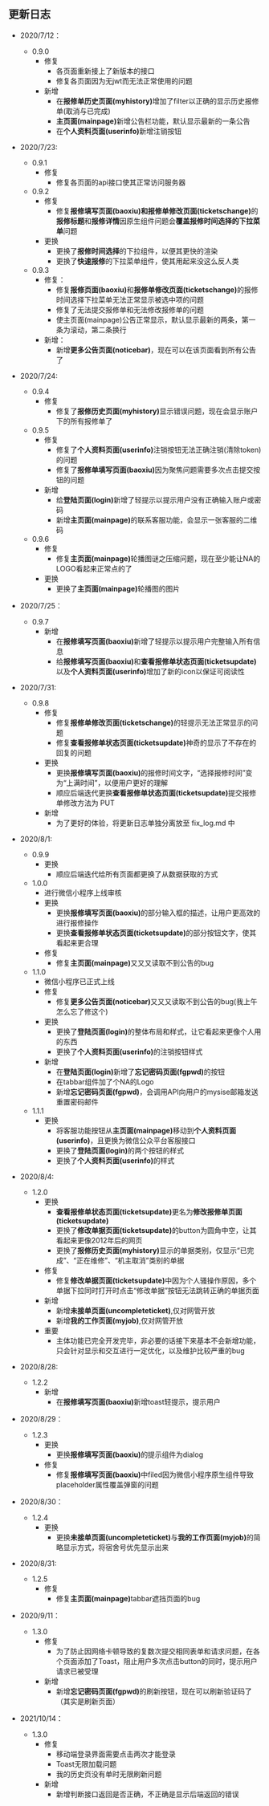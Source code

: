 ## 更新日志
* 2020/7/12：<br>
    * 0.9.0
        * 修复
            * 各页面重新接上了新版本的接口
            * 修复各页面因为无jwt而无法正常使用的问题
        * 新增
            * 在<b>报修单历史页面(myhistory)</b>增加了filter以正确的显示历史报修单(取消与已完成) 
            * <b>主页面(mainpage)</b>新增公告栏功能，默认显示最新的一条公告
            * 在<b>个人资料页面(userinfo)</b>新增注销按钮

* 2020/7/23: <br>
    * 0.9.1
        * 修复
            * 修复各页面的api接口使其正常访问服务器
    * 0.9.2
        * 修复
            * 修复<b>报修填写页面(baoxiu)和报修单修改页面(ticketschange)</b>的<b>报修标题</b>和<b>报修详情</b>因原生组件问题会<b>覆盖报修时间选择的下拉菜单</b>问题
        * 更换
            * 更换了<b>报修时间选择</b>的下拉组件，以便其更快的渲染
            * 更换了<b>快速报修</b>的下拉菜单组件，使其用起来没这么反人类
    * 0.9.3
        * 修复：
            * 修复<b>报修页面(baoxiu)</b>和<b>报修单修改页面(ticketschange)</b>的报修时间选择下拉菜单无法正常显示被选中项的问题
            * 修复了无法提交报修单和无法修改报修单的问题
            * 使主页面(mainpage)公告正常显示，默认显示最新的两条，第一条为滚动，第二条换行
        * 新增：
            * 新增<b>更多公告页面(noticebar)</b>，现在可以在该页面看到所有公告了
* 2020/7/24: <br>
    * 0.9.4
        * 修复
            * 修复了<b>报修历史页面(myhistory)</b>显示错误问题，现在会显示账户下的所有报修单了
    * 0.9.5
        * 修复        
            * 修复了<b>个人资料页面(userinfo)</b>注销按钮无法正确注销(清除token)的问题
            * 修复了<b>报修单填写页面(baoxiu)</b>因为聚焦问题需要多次点击提交按钮的问题
        * 新增
            * 给<b>登陆页面(login)</b>新增了轻提示以提示用户没有正确输入账户或密码
            * 新增<b>主页面(mainpage)</b>的联系客服功能，会显示一张客服的二维码
    * 0.9.6
        * 修复
            * 修复<b>主页面(mainpage)</b>轮播图谜之压缩问题，现在至少能让NA的LOGO看起来正常点的了
        * 更换    
            * 更换了<b>主页面(mainpage)</b>轮播图的图片
* 2020/7/25： <br>
    * 0.9.7
        * 新增
            * 在<b>报修填写页面(baoxiu)</b>新增了轻提示以提示用户完整输入所有信息
            * 给<b>报修填写页面(baoxiu)</b>和<b>查看报修单状态页面(ticketsupdate)</b>以及<b>个人资料页面(userinfo)</b>增加了新的icon以保证可阅读性
* 2020/7/31: <br>
    * 0.9.8
        * 修复
            * 修复<b>报修单修改页面(ticketschange)</b>的轻提示无法正常显示的问题
            * 修复<b>查看报修单状态页面(ticketsupdate)</b>神奇的显示了不存在的回复的问题
        * 更换
            * 更换<b>报修填写页面(baoxiu)</b>的报修时间文字，“选择报修时间”变为“上满时间”，以便用户更好的理解
            * 顺应后端迭代更换<b>查看报修单状态页面(ticketsupdate)</b>提交报修单修改方法为 PUT
        * 新增
            * 为了更好的体验，将更新日志单独分离放至 fix_log.md 中
* 2020/8/1: <br>
    * 0.9.9
        * 更换
            * 顺应后端迭代给所有页面都更换了从数据获取的方式
    * 1.0.0
        * 进行微信小程序上线审核
        * 更换
            * 更换<b>报修填写页面(baoxiu)</b>的部分输入框的描述，让用户更高效的进行报修操作
            * 更换<b>查看报修单状态页面(ticketsupdate)</b>的部分按钮文字，使其看起来更合理
        * 修复
            * 修复<b>主页面(mainpage)</b>又又又读取不到公告的bug
    * 1.1.0
        * 微信小程序已正式上线
        * 修复
            * 修复<b>更多公告页面(noticebar)</b>又又又读取不到公告的bug(我上午怎么忘了修这个)
        * 更换
            * 更换了<b>登陆页面(login)</b>的整体布局和样式，让它看起来更像个人用的东西
            * 更换了<b>个人资料页面(userinfo)</b>的注销按钮样式
        * 新增
            * 在<b>登陆页面(login)</b>新增了<b>忘记密码页面(fgpwd)</b>的按钮
            * 在tabbar组件加了个NA的Logo
            * 新增<b>忘记密码页面(fgpwd)</b>，会调用API向用户的mysise邮箱发送重置密码邮件
    * 1.1.1
        * 更换
            * 将客服功能按钮从<b>主页面(mainpage)</b>移动到<b>个人资料页面(userinfo)</b>，且更换为微信公众平台客服接口
            * 更换了<b>登陆页面(login)</b>的两个按钮的样式
            * 更换了<b>个人资料页面(userinfo)</b>的样式
* 2020/8/4: <br>
    * 1.2.0
        * 更换
            * <b>查看报修单状态页面(ticketsupdate)</b>更名为<b>修改报修单页面(ticketsupdate)</b>
            * 更换了<b>修改单据页面(ticketsupdate)</b>的button为圆角中空，让其看起来更像2012年后的网页
            * 更换了<b>报修历史页面(myhistory)</b>显示的单据类别，仅显示“已完成”、“正在维修”、“机主取消”类别的单据
        * 修复
            * 修复<b>修改单据页面(ticketsupdate)</b>中因为个人骚操作原因，多个单据下拉同时打开时点击“修改单据”按钮无法跳转正确的单据页面
        * 新增
            * 新增<b>未接单页面(uncompleteticket)</b>,仅对网管开放
            * 新增<b>我的工作页面(myjob)</b>,仅对网管开放
        * 重要
            * 主体功能已完全开发完毕，非必要的话接下来基本不会新增功能，只会针对显示和交互进行一定优化，以及维护比较严重的bug
* 2020/8/28: <br>
    * 1.2.2
        * 新增
            * 在<b>报修填写页面(baoxiu)</b>新增toast轻提示，提示用户
* 2020/8/29： <br>
    * 1.2.3
        * 更换
            * 更换<b>报修填写页面(baoxiu)</b>的提示组件为dialog
        * 修复
            * 修复<b>报修填写页面(baoxiu)</b>中filed因为微信小程序原生组件导致placeholder属性覆盖弹窗的问题
* 2020/8/30： <br>
    * 1.2.4
        * 更换
            * 更换<b>未接单页面(uncompleteticket)</b>与<b>我的工作页面(myjob)</b>的简略显示方式，将宿舍号优先显示出来
* 2020/8/31: <br>
    * 1.2.5
        * 修复
            * 修复<b>主页面(mainpage)</b>tabbar遮挡页面的bug
* 2020/9/11：<br>
    * 1.3.0
        * 修复
            * 为了防止因网络卡顿导致的复数次提交相同表单和请求问题，在各个页面添加了Toast，阻止用户多次点击button的同时，提示用户请求已被受理
        * 新增
            * 新增<b>忘记密码页面(fgpwd)</b>的刷新按钮，现在可以刷新验证码了（其实是刷新页面）     
* 2021/10/14：<br>
    * 1.3.0
        * 修复
            * 移动端登录界面需要点击两次才能登录
            * Toast无限加载问题
            * 我的历史页没有单时无限刷新问题
        * 新增
            * 新增判断接口返回是否正确，不正确是显示后端返回的错误